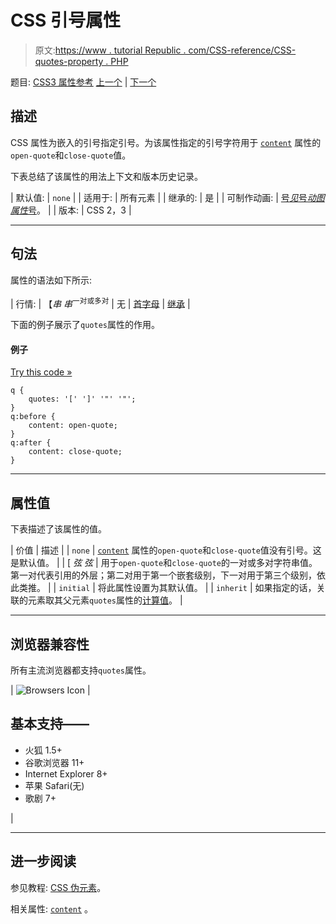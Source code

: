 # CSS 引号属性

> 原文:[https://www . tutorial Republic . com/CSS-reference/CSS-quotes-property . PHP](https://www.tutorialrepublic.com/css-reference/css-quotes-property.php)

题目: [CSS3 属性参考](css3-properties.php) [上一个](css-position-property.php) | [下一个](css3-resize-property.php)

## 描述

CSS 属性为嵌入的引号指定引号。为该属性指定的引号字符用于 [`content`](css-content-property.php) 属性的`open-quote`和`close-quote`值。

下表总结了该属性的用法上下文和版本历史记录。

| 默认值: | `none` |
| 适用于: | 所有元素 |
| 继承的: | 是 |
| 可制作动画: | [号*见*号*动图属性*号](css-animatable-properties.php)。 |
| 版本: | CSS 2，3 |

* * *

## 句法

属性的语法如下所示:

| 行情: | 【*串* *串*<sup>一对或多对</sup> &#124; 无 &#124; [首字母](../definitions.php#initial) &#124; [继承](../definitions.php#inherit) |

下面的例子展示了`quotes`属性的作用。

#### 例子

[Try this code »](../codelab.php?topic=css&file=quotes-property "Try this code using online Editor")

```
q {
    quotes: '[' ']' '"' '"';
}
q:before {
    content: open-quote;
}
q:after {
    content: close-quote;
}
```

* * *

## 属性值

下表描述了该属性的值。

| 价值 | 描述 |
| `none` | [`content`](css-content-property.php) 属性的`open-quote`和`close-quote`值没有引号。这是默认值。 |
| [ *弦* *弦* | 用于`open-quote`和`close-quote`的一对或多对字符串值。第一对代表引用的外层；第二对用于第一个嵌套级别，下一对用于第三个级别，依此类推。 |
| `initial` | 将此属性设置为其默认值。 |
| `inherit` | 如果指定的话，关联的元素取其父元素`quotes`属性的[计算值](../definitions.php#computed-value)。 |

* * *

## 浏览器兼容性

所有主流浏览器都支持`quotes`属性。

| ![Browsers Icon](../Images/e9331123c77668c1832e541c2fca1002.png) | 

## 基本支持——

*   火狐 1.5+
*   谷歌浏览器 11+
*   Internet Explorer 8+
*   苹果 Safari(无)
*   歌剧 7+

 |

* * *

## 进一步阅读

参见教程: [CSS 伪元素](../css-tutorial/css-pseudo-elements.php)。

相关属性: [`content`](css-content-property.php) 。